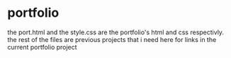 # portfolio

the port.html and the style.css are the portfolio's html and css respectivly.
the rest of the files are previous projects that i need here for links in the current portfolio project
